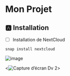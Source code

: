 # Mon Projet

## :a: Installation

- [ ] Installation de NextCloud

```
snap install nextcloud
```

![image](images/.png)


<![Capture d’écran  Dv 2](https://user-images.githubusercontent.com/71027895/145300512-61e848eb-a6cb-42b3-a273-273cb14fea1d.png)>

